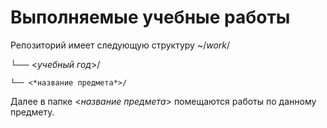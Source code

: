 # **Выполняемые учебные работы**

Репозиторий имеет следующую структуру
~/*work*/

└── <*учебный год*>/

    └── <*название предмета*>/

Далее в папке <*название предмета*> помещаются работы по данному предмету.
